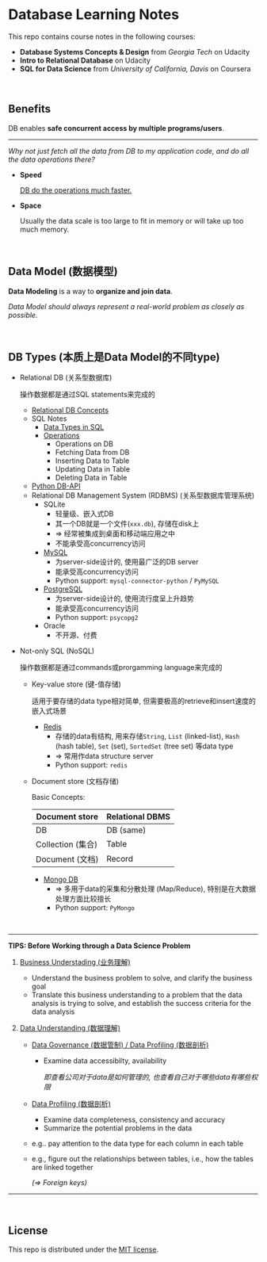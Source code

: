 # Database Learning Notes

This repo contains course notes in the following courses:

* **Database Systems Concepts & Design** from *Georgia Tech* on Udacity
* **Intro to Relational Database** on Udacity
* **SQL for Data Science** from *University of California, Davis* on Coursera

<br>

## Benefits

DB enables **safe concurrent access by multiple programs/users**.

***

*Why not just fetch all the data from DB to my application code, and do all the data operations there?*

* **Speed**

  <u>DB do the operations much faster.</u>

* **Space**

  Usually the data scale is too large to fit in memory or will take up too much memory.

<br>

## Data Model (数据模型)

**Data Modeling** is a way to **organize and join data**.

*Data Model should always represent a real-world problem as closely as possible.*

<br>

## DB Types (本质上是Data Model的不同type)

* Relational DB (关系型数据库)

  操作数据都是通过SQL statements来完成的

  * <a href="https://github.com/Ziang-Lu/Database-Learning-Notes/blob/master/1-Relational%20Database/1-Relational%20DB%20Concepts/Relational%20DB%20Concepts.md">Relational DB Concepts</a>
  * SQL Notes
    * <a href="https://github.com/Ziang-Lu/Database-Learning-Notes/blob/master/1-Relational%20Database/2-SQL%20Notes/1-Data%20Types%20in%20SQL/Data%20Types%20in%20SQL.md">Data Types in SQL</a>
    * <a href="https://github.com/Ziang-Lu/Database-Learning-Notes/blob/master/1-Relational%20Database/2-SQL%20Notes/2-Operations/Operations.md">Operations</a>
      * Operations on DB
      * Fetching Data from DB
      * Inserting Data to Table
      * Updating Data in Table
      * Deleting Data in Table
  * <a href="https://github.com/Ziang-Lu/Database-Learning-Notes/blob/master/1-Relational%20Database/3-Python%20DB-API/Python%20DB-API.md">Python DB-API</a>
  * Relational DB Management System (RDBMS) (关系型数据库管理系统)
    * SQLite
      * 轻量级、嵌入式DB
      * 其一个DB就是一个文件(`xxx.db`), 存储在disk上
      * => 经常被集成到桌面和移动端应用之中
      * 不能承受高concurrency访问
    * <a href="https://github.com/Ziang-Lu/Database-Learning-Notes/blob/master/2-MySQL/MySQL.md">MySQL</a>
      * 为server-side设计的, 使用最广泛的DB server
      * 能承受高concurrency访问
      * Python support: `mysql-connector-python` / `PyMySQL`
    * <a href="https://github.com/Ziang-Lu/Database-Learning-Notes/blob/master/3-PostgreSQL/PostgreSQL.md">PostgreSQL</a>
      * 为server-side设计的, 使用流行度呈上升趋势
      * 能承受高concurrency访问
      * Python support: `psycopg2`
    * Oracle
      * 不开源、付费
  
* Not-only SQL (NoSQL)

  操作数据都是通过commands或prorgamming language来完成的

  * Key-value store (键-值存储)

    适用于要存储的data type相对简单, 但需要极高的retrieve和insert速度的嵌入式场景

    * <a href="https://github.com/Ziang-Lu/Database-Learning-Notes/blob/master/4-Redis/Redis.md">Redis</a>
      * 存储的data有结构, 用来存储`String`, `List` (linked-list), `Hash` (hash table), `Set` (set), `SortedSet` (tree set) 等data type
      * => 常用作data structure server
      * Python support: `redis`

  * Document store (文档存储)

    Basic Concepts:

    | Document store    | Relational DBMS |
    | ----------------- | --------------- |
    | DB                | DB (same)       |
    | Collection (集合) | Table           |
    | Document (文档)   | Record          |

    * <a href="https://github.com/Ziang-Lu/Database-Learning-Notes/blob/master/5-MongoDB/MongoDB.md">Mongo DB</a>
      * => 多用于data的采集和分散处理 (Map/Reduce), 特别是在大数据处理方面比较擅长
      * Python support: `PyMongo`

<br>

***

**TIPS: Before Working through a Data Science Problem**

1. <u>Business Understading (业务理解)</u>

   - Understand the business problem to solve, and clarify the business goal
   - Translate this business understanding to a problem that the data analysis is trying to solve, and establish the success criteria for the data analysis

2. <u>Data Understanding (数据理解)</u>

   * <u>Data Governance (数据管制) / Data Profiling (数据剖析)</u>

     * Examine data accessibilty, availability

       *即查看公司对于data是如何管理的, 也查看自己对于哪些data有哪些权限*

   * <u>Data Profiling (数据剖析)</u>

     * Examine data completeness, consistency and accuracy
     * Summarize the potential problems in the data

   * e.g.. pay attention to the data type for each column in each table

   * e.g., figure out the relationships between tables, i.e., how the tables are linked together

     *(=> Foreign keys)*

***

<br>

## License

This repo is distributed under the <a href="https://github.com/Ziang-Lu/Database-Learning-Notes/blob/master/LICENSE">MIT license</a>.
